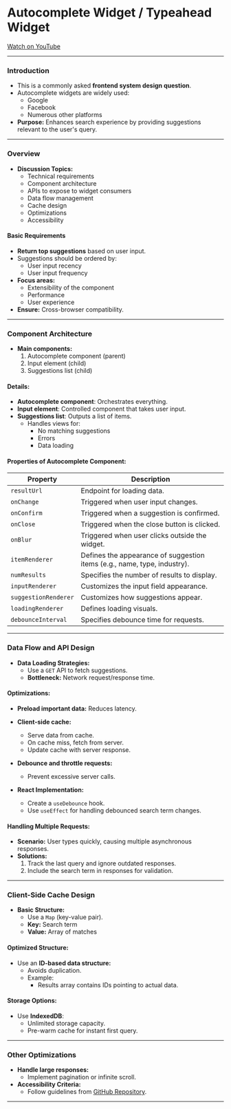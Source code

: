 # Autocomplete Widget / Typeahead Widget

[Watch on YouTube](https://www.youtube.com/watch?v=H5ppQxxi3YQ)

---

### **Introduction**


- This is a commonly asked **frontend system design question**.
- Autocomplete widgets are widely used:
  - Google
  - Facebook
  - Numerous other platforms
- **Purpose:** Enhances search experience by providing suggestions relevant to the user's query.

---

### **Overview**

- **Discussion Topics:**
  - Technical requirements
  - Component architecture
  - APIs to expose to widget consumers
  - Data flow management
  - Cache design
  - Optimizations
  - Accessibility

#### **Basic Requirements**
- **Return top suggestions** based on user input.
- Suggestions should be ordered by:
  - User input recency
  - User input frequency
- **Focus areas:**
  - Extensibility of the component
  - Performance
  - User experience
- **Ensure:** Cross-browser compatibility.

---

### **Component Architecture**

- **Main components:**
  1. Autocomplete component (parent)
  2. Input element (child)
  3. Suggestions list (child)

#### **Details:**
- **Autocomplete component**: Orchestrates everything.
- **Input element**: Controlled component that takes user input.
- **Suggestions list**: Outputs a list of items.
  - Handles views for:
    - No matching suggestions
    - Errors
    - Data loading

#### **Properties of Autocomplete Component:**

| Property            | Description                                                                 |
|---------------------|-----------------------------------------------------------------------------|
| `resultUrl`         | Endpoint for loading data.                                                 |
| `onChange`          | Triggered when user input changes.                                         |
| `onConfirm`         | Triggered when a suggestion is confirmed.                                  |
| `onClose`           | Triggered when the close button is clicked.                                |
| `onBlur`            | Triggered when user clicks outside the widget.                            |
| `itemRenderer`      | Defines the appearance of suggestion items (e.g., name, type, industry).   |
| `numResults`        | Specifies the number of results to display.                                |
| `inputRenderer`     | Customizes the input field appearance.                                     |
| `suggestionRenderer`| Customizes how suggestions appear.                                         |
| `loadingRenderer`   | Defines loading visuals.                                                   |
| `debounceInterval`  | Specifies debounce time for requests.                                      |

---

### **Data Flow and API Design**

- **Data Loading Strategies:**
  - Use a `GET` API to fetch suggestions.
  - **Bottleneck:** Network request/response time.

#### **Optimizations:**
- **Preload important data:** Reduces latency.
- **Client-side cache:**
  - Serve data from cache.
  - On cache miss, fetch from server.
  - Update cache with server response.
- **Debounce and throttle requests:**
  - Prevent excessive server calls.

- **React Implementation:**
  - Create a `useDebounce` hook.
  - Use `useEffect` for handling debounced search term changes.

#### **Handling Multiple Requests:**
- **Scenario:** User types quickly, causing multiple asynchronous responses.
- **Solutions:**
  1. Track the last query and ignore outdated responses.
  2. Include the search term in responses for validation.

---

### **Client-Side Cache Design**

- **Basic Structure:**
  - Use a `Map` (key-value pair).
  - **Key:** Search term
  - **Value:** Array of matches

#### **Optimized Structure:**
- Use an **ID-based data structure:**
  - Avoids duplication.
  - Example:
    - Results array contains IDs pointing to actual data.

#### **Storage Options:**
- Use **IndexedDB**:
  - Unlimited storage capacity.
  - Pre-warm cache for instant first query.

---

### **Other Optimizations**

- **Handle large responses:**
  - Implement pagination or infinite scroll.
- **Accessibility Criteria:**
  - Follow guidelines from [GitHub Repository](#).

---
